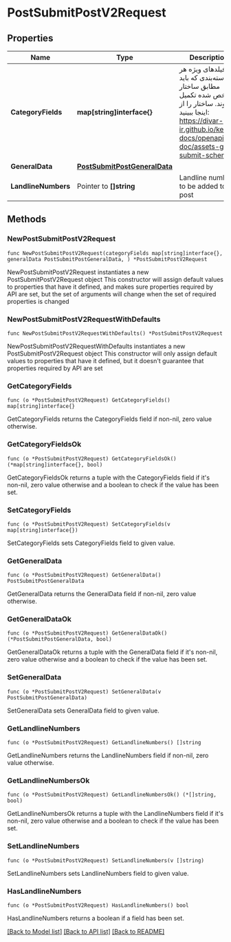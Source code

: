 # PostSubmitPostV2Request

## Properties

Name | Type | Description | Notes
------------ | ------------- | ------------- | -------------
**CategoryFields** | **map[string]interface{}** | فیلدهای ویژه هر دسته‌بندی که باید مطابق ساختار مشخص شده تکمیل شوند. ساختار را از اینجا ببینید: https://divar-ir.github.io/kenar-docs/openapi-doc/assets-get-submit-schema/ | 
**GeneralData** | [**PostSubmitPostGeneralData**](PostSubmitPostGeneralData.md) |  | 
**LandlineNumbers** | Pointer to **[]string** | Landline numbers to be added to the post | [optional] 

## Methods

### NewPostSubmitPostV2Request

`func NewPostSubmitPostV2Request(categoryFields map[string]interface{}, generalData PostSubmitPostGeneralData, ) *PostSubmitPostV2Request`

NewPostSubmitPostV2Request instantiates a new PostSubmitPostV2Request object
This constructor will assign default values to properties that have it defined,
and makes sure properties required by API are set, but the set of arguments
will change when the set of required properties is changed

### NewPostSubmitPostV2RequestWithDefaults

`func NewPostSubmitPostV2RequestWithDefaults() *PostSubmitPostV2Request`

NewPostSubmitPostV2RequestWithDefaults instantiates a new PostSubmitPostV2Request object
This constructor will only assign default values to properties that have it defined,
but it doesn't guarantee that properties required by API are set

### GetCategoryFields

`func (o *PostSubmitPostV2Request) GetCategoryFields() map[string]interface{}`

GetCategoryFields returns the CategoryFields field if non-nil, zero value otherwise.

### GetCategoryFieldsOk

`func (o *PostSubmitPostV2Request) GetCategoryFieldsOk() (*map[string]interface{}, bool)`

GetCategoryFieldsOk returns a tuple with the CategoryFields field if it's non-nil, zero value otherwise
and a boolean to check if the value has been set.

### SetCategoryFields

`func (o *PostSubmitPostV2Request) SetCategoryFields(v map[string]interface{})`

SetCategoryFields sets CategoryFields field to given value.


### GetGeneralData

`func (o *PostSubmitPostV2Request) GetGeneralData() PostSubmitPostGeneralData`

GetGeneralData returns the GeneralData field if non-nil, zero value otherwise.

### GetGeneralDataOk

`func (o *PostSubmitPostV2Request) GetGeneralDataOk() (*PostSubmitPostGeneralData, bool)`

GetGeneralDataOk returns a tuple with the GeneralData field if it's non-nil, zero value otherwise
and a boolean to check if the value has been set.

### SetGeneralData

`func (o *PostSubmitPostV2Request) SetGeneralData(v PostSubmitPostGeneralData)`

SetGeneralData sets GeneralData field to given value.


### GetLandlineNumbers

`func (o *PostSubmitPostV2Request) GetLandlineNumbers() []string`

GetLandlineNumbers returns the LandlineNumbers field if non-nil, zero value otherwise.

### GetLandlineNumbersOk

`func (o *PostSubmitPostV2Request) GetLandlineNumbersOk() (*[]string, bool)`

GetLandlineNumbersOk returns a tuple with the LandlineNumbers field if it's non-nil, zero value otherwise
and a boolean to check if the value has been set.

### SetLandlineNumbers

`func (o *PostSubmitPostV2Request) SetLandlineNumbers(v []string)`

SetLandlineNumbers sets LandlineNumbers field to given value.

### HasLandlineNumbers

`func (o *PostSubmitPostV2Request) HasLandlineNumbers() bool`

HasLandlineNumbers returns a boolean if a field has been set.


[[Back to Model list]](../README.md#documentation-for-models) [[Back to API list]](../README.md#documentation-for-api-endpoints) [[Back to README]](../README.md)



